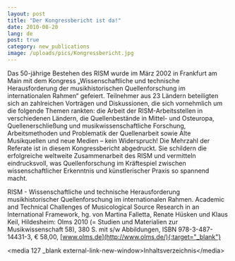 ```yaml
---
layout: post
title: "Der Kongressbericht ist da!"
date: 2010-08-20
lang: de
post: true
category: new_publications
image: /uploads/pics/Kongressbericht.jpg
---
```



Das 50-jährige Bestehen des RISM wurde im März 2002 in Frankfurt am Main mit dem Kongress „Wissenschaftliche und technische Herausforderung der musikhistorischen Quellenforschung im internationalen Rahmen“ gefeiert. Teilnehmer aus 23 Ländern beteiligten sich an zahlreichen Vorträgen und Diskussionen, die sich vornehmlich um die folgende Themen rankten: die Arbeit der RISM-Arbeitsstellen in verschiedenen Ländern, die Quellenbestände in Mittel- und Osteuropa, Quellenerschließung und musikwissenschaftliche Forschung, Arbeitsmethoden und Problematik der Quellenarbeit sowie Alte Musikquellen und neue Medien – kein Widerspruch! Die Mehrzahl der Referate ist in diesem Kongressbericht abgedruckt. Sie schildern die erfolgreiche weltweite Zusammenarbeit des RISM und vermitteln eindrucksvoll, was Quellenforschung im Kräftespiel zwischen wissenschaftlicher Erkenntnis und künstlerischer Praxis so spannend macht.

RISM - Wissenschaftliche und technische Herausforderung musikhistorischer Quellenforschung im internationalen Rahmen. Academic and Technical Challenges of Musicological Source Research in an International Framework, hg. von Martina Falletta, Renate Hüsken und Klaus Keil, Hildesheim: Olms 2010 (= Studien und Materialien zur Musikwissenschaft 58), 380 S. mit s/w Abbildungen, ISBN 978-3-487-14431-3, € 58,00, [www.olms.de](http://www.olms.de/){:target="_blank"}

\<media 127 \_blank external-link-new-window\>Inhaltsverzeichnis\</media\>